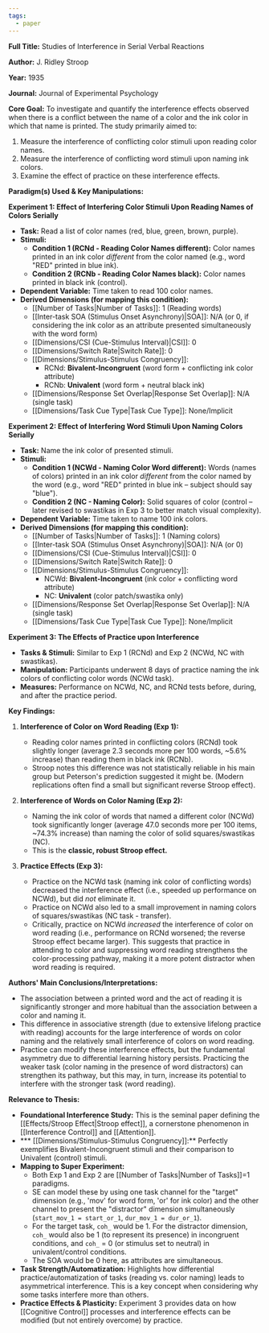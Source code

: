 ```yaml
---
tags:
  - paper
---
```

**Full Title:** Studies of Interference in Serial Verbal Reactions

**Author:** J. Ridley Stroop

**Year:** 1935

**Journal:** Journal of Experimental Psychology

**Core Goal:**
To investigate and quantify the interference effects observed when there is a conflict between the name of a color and the ink color in which that name is printed. The study primarily aimed to:
1.  Measure the interference of conflicting color stimuli upon reading color names.
2.  Measure the interference of conflicting word stimuli upon naming ink colors.
3.  Examine the effect of practice on these interference effects.

**Paradigm(s) Used & Key Manipulations:**

**Experiment 1: Effect of Interfering Color Stimuli Upon Reading Names of Colors Serially**
*   **Task:** Read a list of color names (red, blue, green, brown, purple).
*   **Stimuli:**
    *   **Condition 1 (RCNd - Reading Color Names different):** Color names printed in an ink color *different* from the color named (e.g., word "RED" printed in blue ink).
    *   **Condition 2 (RCNb - Reading Color Names black):** Color names printed in black ink (control).
*   **Dependent Variable:** Time taken to read 100 color names.
*   **Derived Dimensions (for mapping this condition):**
    *   [[Number of Tasks|Number of Tasks]]: 1 (Reading words)
    *   [[Inter-task SOA (Stimulus Onset Asynchrony)|SOA]]: N/A (or 0, if considering the ink color as an attribute presented simultaneously with the word form)
    *   [[Dimensions/CSI (Cue-Stimulus Interval)|CSI]]: 0
    *   [[Dimensions/Switch Rate|Switch Rate]]: 0
    *   [[Dimensions/Stimulus-Stimulus Congruency]]:
        *   RCNd: **Bivalent-Incongruent** (word form + conflicting ink color attribute)
        *   RCNb: **Univalent** (word form + neutral black ink)
    *   [[Dimensions/Response Set Overlap|Response Set Overlap]]: N/A (single task)
    *   [[Dimensions/Task Cue Type|Task Cue Type]]: None/Implicit

**Experiment 2: Effect of Interfering Word Stimuli Upon Naming Colors Serially**
*   **Task:** Name the ink color of presented stimuli.
*   **Stimuli:**
    *   **Condition 1 (NCWd - Naming Color Word different):** Words (names of colors) printed in an ink color *different* from the color named by the word (e.g., word "RED" printed in blue ink – subject should say "blue").
    *   **Condition 2 (NC - Naming Color):** Solid squares of color (control – later revised to swastikas in Exp 3 to better match visual complexity).
*   **Dependent Variable:** Time taken to name 100 ink colors.
*   **Derived Dimensions (for mapping this condition):**
    *   [[Number of Tasks|Number of Tasks]]: 1 (Naming colors)
    *   [[Inter-task SOA (Stimulus Onset Asynchrony)|SOA]]: N/A (or 0)
    *   [[Dimensions/CSI (Cue-Stimulus Interval)|CSI]]: 0
    *   [[Dimensions/Switch Rate|Switch Rate]]: 0
    *   [[Dimensions/Stimulus-Stimulus Congruency]]:
        *   NCWd: **Bivalent-Incongruent** (ink color + conflicting word attribute)
        *   NC: **Univalent** (color patch/swastika only)
    *   [[Dimensions/Response Set Overlap|Response Set Overlap]]: N/A (single task)
    *   [[Dimensions/Task Cue Type|Task Cue Type]]: None/Implicit

**Experiment 3: The Effects of Practice upon Interference**
*   **Tasks & Stimuli:** Similar to Exp 1 (RCNd) and Exp 2 (NCWd, NC with swastikas).
*   **Manipulation:** Participants underwent 8 days of practice naming the ink colors of conflicting color words (NCWd task).
*   **Measures:** Performance on NCWd, NC, and RCNd tests before, during, and after the practice period.

**Key Findings:**

1.  **Interference of Color on Word Reading (Exp 1):**
    *   Reading color names printed in conflicting colors (RCNd) took slightly longer (average 2.3 seconds more per 100 words, ~5.6% increase) than reading them in black ink (RCNb).
    *   Stroop notes this difference was not statistically reliable in his main group but Peterson's prediction suggested it might be. (Modern replications often find a small but significant reverse Stroop effect).

2.  **Interference of Words on Color Naming (Exp 2):**
    *   Naming the ink color of words that named a different color (NCWd) took significantly longer (average 47.0 seconds more per 100 items, ~74.3% increase) than naming the color of solid squares/swastikas (NC).
    *   This is the **classic, robust Stroop effect.**

3.  **Practice Effects (Exp 3):**
    *   Practice on the NCWd task (naming ink color of conflicting words) decreased the interference effect (i.e., speeded up performance on NCWd), but did *not* eliminate it.
    *   Practice on NCWd also led to a small improvement in naming colors of squares/swastikas (NC task - transfer).
    *   Critically, practice on NCWd *increased* the interference of color on word reading (i.e., performance on RCNd worsened; the reverse Stroop effect became larger). This suggests that practice in attending to color and suppressing word reading strengthens the color-processing pathway, making it a more potent distractor when word reading is required.

**Authors' Main Conclusions/Interpretations:**

*   The association between a printed word and the act of reading it is significantly stronger and more habitual than the association between a color and naming it.
*   This difference in associative strength (due to extensive lifelong practice with reading) accounts for the large interference of words on color naming and the relatively small interference of colors on word reading.
*   Practice can modify these interference effects, but the fundamental asymmetry due to differential learning history persists. Practicing the weaker task (color naming in the presence of word distractors) can strengthen its pathway, but this may, in turn, increase its potential to interfere with the stronger task (word reading).

**Relevance to Thesis:**

*   **Foundational Interference Study:** This is the seminal paper defining the [[Effects/Stroop Effect|Stroop effect]], a cornerstone phenomenon in [[Interference Control]] and [[Attention]].
*   ***   [[Dimensions/Stimulus-Stimulus Congruency]]:** Perfectly exemplifies Bivalent-Incongruent stimuli and their comparison to Univalent (control) stimuli.
*   **Mapping to Super Experiment:**
    *   Both Exp 1 and Exp 2 are [[Number of Tasks|Number of Tasks]]=1 paradigms.
    *   SE can model these by using one task channel for the "target" dimension (e.g., 'mov' for word form, 'or' for ink color) and the other channel to present the "distractor" dimension simultaneously (`start_mov_1 = start_or_1`, `dur_mov_1 = dur_or_1`).
    *   For the target task, `coh_` would be 1. For the distractor dimension, `coh_` would also be 1 (to represent its presence) in incongruent conditions, and `coh_` = 0 (or stimulus set to neutral) in univalent/control conditions.
    *   The SOA would be 0 here, as attributes are simultaneous.
*   **Task Strength/Automatization:** Highlights how differential practice/automatization of tasks (reading vs. color naming) leads to asymmetrical interference. This is a key concept when considering why some tasks interfere more than others.
*   **Practice Effects & Plasticity:** Experiment 3 provides data on how [[Cognitive Control]] processes and interference effects can be modified (but not entirely overcome) by practice.